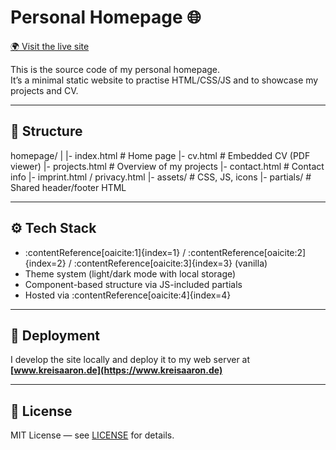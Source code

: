 # Personal Homepage 🌐

[🌍 Visit the live site](https://www.kreisaaron.de)

This is the source code of my personal homepage.  
It’s a minimal static website to practise HTML/CSS/JS and to showcase my projects and CV.

---

## 📂 Structure
homepage/
|
|- index.html # Home page
|- cv.html # Embedded CV (PDF viewer)
|- projects.html # Overview of my projects
|- contact.html # Contact info
|- imprint.html / privacy.html
|- assets/ # CSS, JS, icons
|- partials/ # Shared header/footer HTML


---

## ⚙️ Tech Stack
- :contentReference[oaicite:1]{index=1} / :contentReference[oaicite:2]{index=2} / :contentReference[oaicite:3]{index=3} (vanilla)
- Theme system (light/dark mode with local storage)
- Component-based structure via JS-included partials
- Hosted via :contentReference[oaicite:4]{index=4}

---

## 🚀 Deployment
I develop the site locally and deploy it to my web server at  
**[www.kreisaaron.de](https://www.kreisaaron.de)**

---

## 📜 License
MIT License — see [LICENSE](./LICENSE) for details.
